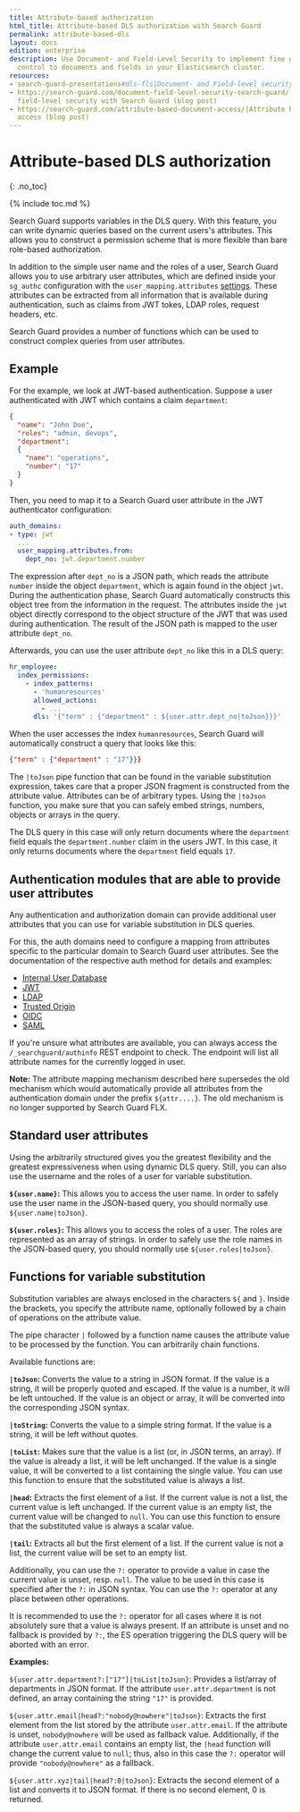 ```yaml
---
title: Attribute-based authorization
html_title: Attribute-based DLS authorization with Search Guard
permalink: attribute-based-dls
layout: docs
edition: enterprise
description: Use Document- and Field-Level Security to implement fine grained access
  control to documents and fields in your Elasticsearch cluster.
resources:
- search-guard-presentations#dls-fls|Document- and Field-level security (presentation)
- https://search-guard.com/document-field-level-security-search-guard/|Document- and
  field-level security with Search Guard (blog post)
- https://search-guard.com/attribute-based-document-access/|Attribute based document
  access (blog post)
---
```

<!---
Copyright 2022 floragunn GmbH
-->

# Attribute-based DLS authorization
{: .no_toc}

{% include toc.md %}

Search Guard supports variables in the DLS query. With this feature, you can write dynamic queries based on the current users's attributes. This allows you to construct a permission scheme that is more flexible than bare role-based authorization.

In addition to the simple user name and the roles of a user, Search Guard allows you to use arbitrary user attributes, which are defined inside your `sg_authc` configuration with the `user_mapping.attributes` [settings](../_docs_auth_auth/auth_auth_rest_config.md#mapping-user-information). These attributes can be extracted from all information that is available during authentication, such as claims from JWT tokes, LDAP roles, request headers, etc.

Search Guard provides a number of functions which can be used to construct complex queries from user attributes.

## Example

For the example, we look at JWT-based authentication. Suppose a user authenticated with JWT which contains a claim `department`:

```json
{
  "name": "John Doe",
  "roles": "admin, devops",
  "department": 
  {
    "name": "operations",
    "number": "17"
  }
}
```

Then, you need to map it to a Search Guard user attribute in the JWT authenticator configuration:

```yaml
auth_domains:
- type: jwt
  ...
  user_mapping.attributes.from:
    dept_no: jwt.department.number
```

The expression after `dept_no` is a JSON path, which reads the attribute `number` inside the object `department`, which is again found in the object `jwt`. During the authentication phase,
Search Guard automatically constructs this object tree from the information in the request. The attributes inside the `jwt` object directly correspond to the object structure of the JWT that was used during 
authentication. The result of the JSON path is mapped to the user attribute `dept_no`.

Afterwards, you can use the user attribute `dept_no` like this in a DLS query:

```yaml
hr_employee:
  index_permissions:
    - index_patterns:
      - 'humanresources'
      allowed_actions:
        - ...
      dls: '{"term" : {"department" : ${user.attr.dept_no|toJson}}}'
```

When the user accesses the index `humanresources`, Search Guard will automatically construct a query that looks like this:

```json
{"term" : {"department" : "17"}}}
```

The `|toJson` pipe function that can be found in the variable substitution expression, takes care that a proper JSON fragment is constructed from the attribute value. Attributes can be of arbitrary types. Using the `|toJson` function, you make sure that you can safely embed strings, numbers, objects or arrays in the query.

The DLS query in this case will only return documents where the `department` field equals the `department.number` claim in the users JWT. In this case, it only returns documents where the `department` field equals `17`.

## Authentication modules that are able to provide user attributes


Any authentication and authorization domain can provide additional user attributes that you can use for variable substitution in DLS queries. 

For this, the auth domains need to configure a mapping from attributes specific to the particular domain to Search Guard user attributes. See the documentation of the respective auth method for details and examples:

- [Internal User Database](../_docs_auth_auth/internalusers.md)
- [JWT](../_docs_auth_auth/auth_auth_jwt.md#using-further-attributes-from-the-jwt-claims)
- [LDAP](../_docs_auth_auth/auth_auth_ldap_authentication.md#using-further-active-directory-attributes)
- [Trusted Origin](../_docs_auth_auth/auth_auth_proxy.md#using-further-headers-as-search-guard-user-attributes)
- [OIDC](../_docs_kibana/kibana_authentication_openid.md)
- [SAML](../_docs_kibana/kibana_authentication_saml.md)

If you're unsure what attributes are available, you can always access the `/_searchguard/authinfo` REST endpoint to check. The endpoint will list all attribute names for the currently logged in user.

**Note:** The attribute mapping mechanism described here supersedes the old mechanism which would automatically provide all attributes from the authentication domain under the prefix `${attr....}`. The old mechanism is no longer supported by Search Guard FLX.

## Standard user attributes

Using the arbitrarily structured gives you the greatest flexibility and the greatest expressiveness when using dynamic DLS query. Still, you can also use the username and the roles of a user for variable substitution.

**`${user.name}`:** This allows you to access the user name. In order to safely use the user name in the JSON-based query, you should normally use `${user.name|toJson}`.

**`${user.roles}`:** This allows you to access the roles of a user. The roles are represented as an array of strings. In order to safely use the role names in the JSON-based query, you should normally use `${user.roles|toJson}`.


## Functions for variable substitution

Substitution variables are always enclosed in the characters `${` and `}`. Inside the brackets, you specify the attribute name, optionally followed by a chain of operations on the attribute value.

The pipe character `|` followed by a function name causes the attribute value to be processed by the function. You can arbitrarily chain functions.

Available functions are:

**`|toJson`:** Converts the value to a string in JSON format. If the value is a string, it will be properly quoted and escaped. If the value is a number, it will be left untouched. If the value is an object or array, it will be converted into the corresponding JSON syntax.

**`|toString`:** Converts the value to a simple string format. If the value is a string, it will be left without quotes. 

**`|toList`:** Makes sure that the value is a list (or, in JSON terms, an array). If the value is already a list, it will be left unchanged. If the value is a single value, it will be converted to a list containing the single value. You can use this function to ensure that the substituted value is always a list.

**`|head`:** Extracts the first element of a list. If the current value is not a list, the current value is left unchanged. If the current value is an empty list, the current value will be changed to `null`.  You can use this function to ensure that the substituted value is always a scalar value.

**`|tail`:** Extracts all but the first element of a list. If the current value is not a list, the current value will be set to an empty list.


Additionally, you can use the `?:` operator to provide a value in case the current value is unset, resp. `null`. The value to be used in this case is specified after the `?:` in JSON syntax. You can use the `?:` operator at any place between other operations. 

It is recommended to use the `?:` operator for all cases where it is not absolutely sure that a value is always present. If an attribute is unset and no fallback is provided by `?:`, the ES operation triggering the DLS query will be aborted with an error.

**Examples:**

`${user.attr.department?:["17"]|toList|toJson}`: Provides a list/array of departments in JSON format. If the attribute `user.attr.department` is not defined, an array containing the string `"17"` is provided. 

`${user.attr.email|head?:"nobody@nowhere"|toJson}`: Extracts the first element from the list stored by the attribute `user.attr.email`. If the attribute is unset, `nobody@nowhere` will be used as fallback value. Additionally, if the attribute `user.attr.email` contains an empty list, the `|head` function will change the current value to `null`; thus, also in this case the `?:` operator will provide `"nobody@nowhere"` as a fallback.
  
`${user.attr.xyz|tail|head?:0|toJson}`: Extracts the second element of a list and converts it to JSON format. If there is no second element, 0 is returned.


